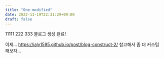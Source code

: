 ```yaml
---
title: "One-modified"
date: 2022-11-19T22:31:29+09:00
draft: false
---
```


11111 222 333
블로그 생성 완료! 

이제...
https://ialy1595.github.io/post/blog-construct-2/
참고해서 좀 더 커스텀 해보자...